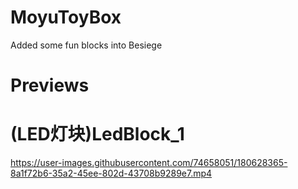 # MoyuToyBox  
Added some fun blocks into Besiege  

# Previews  

# (LED灯块)LedBlock_1
https://user-images.githubusercontent.com/74658051/180628365-8a1f72b6-35a2-45ee-802d-43708b9289e7.mp4

